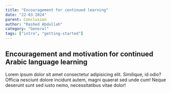 ```yaml
---
title: "Encouragement for continued learning"
date: "22-03-2024"
parent: Conclusion
author: "Rashed Abdullah"
category: "General"
tags: ["intro", "getting-started"]
---
```


## Encouragement and motivation for continued Arabic language learning

Lorem ipsum dolor sit amet consectetur adipisicing elit. Similique, id
odio? Officia nesciunt dolore incidunt autem, magni quaerat sed unde cum!
Neque deserunt sunt sed iusto nemo, necessitatibus vitae dolor!
